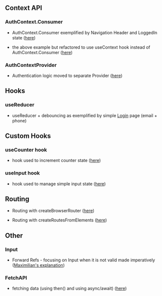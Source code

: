 


## Context API

### AuthContext.Consumer 
* AuthContext.Consumer exemplified by Navigation Header and LoggedIn state ([here](https://github.com/rudnickimaciej/react-complete-guide/commit/604b346966dd261fc59043a44856cdb77deb4e19))

- the above example but refactored to use useContext hook instead of AuthContext.Consumer ([here](https://github.com/rudnickimaciej/react-complete-guide/commit/cd68c1614f623dfcd499779d6d516114721d13dd))


### AuthContextProvider
- Authentication logic moved to separate Provider ([here](https://github.com/rudnickimaciej/react-complete-guide/commit/08344bb0affd26c8b0607b3cd878f2fb54600d8b#diff-e6045823a5fa50d98273de5dea5c66f3ab39bc0cb6d7e808268c5804141db0de))




## Hooks
### useReducer
* useReducer + debouncing as exemplified by simple [Login](https://github.com/rudnickimaciej/react-complete-guide/blob/sideEffects_reducers_contextapi/react-complete-guide/src/components/Login/Login.js) page (email + phone)  


## Custom Hooks
### useCounter hook
* hook used to increment counter state ([here](https://github.com/rudnickimaciej/react-complete-guide/commit/c33eea8cedf85f7bc1b497950b3e84a7d527f339#diff-e7dd82ddcda3f5e7e9e2ccbe1f80a505dc4d91789e7678526f051c7c8ba118f8))

### useInput hook
* hook used to manage simple input state ([here](https://github.com/rudnickimaciej/react-complete-guide/commit/cc2242e5e23bb53297bbaef865bfde9e8ad7095f#diff-d0a68606edaa13cdf425d628c33b7192fd78e62b13daecf87a4e94dbd67a7ba9))


## Routing
* Routing with createBrowserRouter ([here](https://github.com/rudnickimaciej/react-complete-guide/commit/b0d3cd457646d8ce560e852c5077a8c4bca7afeb#diff-7692de8d345cc87d0bcebff6808b322003d5cf2c334578541dcc3034c9f14eb2))

* Routing with createRoutesFromElements ([here](https://github.com/rudnickimaciej/react-complete-guide/commit/58e8d5d6fb3edf4f26b8dab3bbfe651d0bd1c15c))

## Other

### Input 
- Forward Refs -  focusing on Input when it is not valid made imperatively ([Maximilian's explanation](https://www.udemy.com/course/react-the-complete-guide-incl-redux/learn/lecture/25599276#overview))


### FetchAPI
- fetching data (using then() and using async/await)  ([here](https://github.com/rudnickimaciej/react-complete-guide/commit/5ee7f6a8ddfe6db42e5988e1337f5131166f0631#diff-7692de8d345cc87d0bcebff6808b322003d5cf2c334578541dcc3034c9f14eb2))
